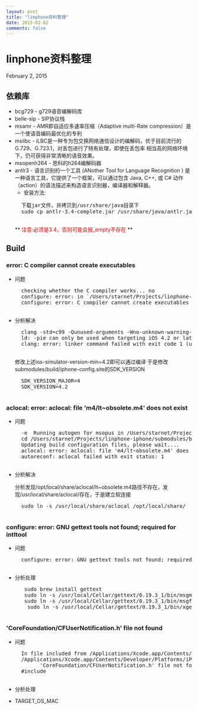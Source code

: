 ```yaml
---
layout: post
title: "linphone资料整理"
date: 2015-02-02
comments: false
---
```

# linphone资料整理
February 2, 2015

## 依赖库
* bcg729 - g729语音编解码库
* belle-sip - SIP协议栈
* msamr - AMR即自适应多速率压缩（Adaptive multi-Rate compression）是一个使语音编码最优化的专利
* msilbc - iLBC是一种专为包交换网络通信设计的编解码，优于目前流行的G.729、G.723.1，对丢包进行了特有处理，即使在丢包率 相当高的网络环境下，仍可获得非常清晰的语音效果。
* msopenh264 - 思科的h264编解码器
* antlr3 - 语言识别的一个工具 (ANother Tool for Language Recognition ) 是一种语言工具，它提供了一个框架，可以通过包含 Java, C++, 或 C# 动作（action）的语法描述来构造语言识别器，编译器和解释器。
	* 安装方法:
	<pre>
	下载jar文件，并拷贝到/usr/share/java目录下
	sudo cp antlr-3.4-complete.jar /usr/share/java/antlr.jar
	</pre>
	** <font color=d80000>注意:必须是3.4，否则可能会报_empty不存在 </font> **


## Build
###  error: C compiler cannot create executables
* 问题
	<pre>
	checking whether the C compiler works... no
	configure: error: in `/Users/starnet/Projects/linphone-iphone/submodules/build-i386-apple-darwin/externals/polarssl':
	configure: error: C compiler cannot create executables
	</pre>
* 分析解决
	<pre>
	clang -std=c99 -Qunused-arguments -Wno-unknown-warning-option -Wno-unused-command-line-argument-hard-error-in-future  -arch i386  -isysroot /Applications/Xcode.app/Contents/Developer/Platforms/iPhoneSimulator.platform/Developer/SDKs/iPhoneSimulator.sdk -mios-simulator-version-min=4.0 -DTARGET_OS_IPHONE=1 -D__IOS -fms-extensions -Dsha256=polarssl_sha256  -Dasm=__asm hello.c 
	ld: -pie can only be used when targeting iOS 4.2 or later
	clang: error: linker command failed with exit code 1 (use -v to see invocation)
	</pre>
	修改上述ios-simulator-version-min=4.2即可以通过编译
	于是修改submodules/build/iphone-config.site的SDK_VERSION
	<pre>
	SDK_VERSION_MAJOR=4                                                              
	SDK_VERSION=4.2   
	</pre>

### aclocal: error: aclocal: file 'm4/lt~obsolete.m4' does not exist
* 问题
	<pre>
	-e  Running autogen for msopus in /Users/starnet/Projects/linphone-iphone/submodules/build/..//externals/opus 
	cd /Users/starnet/Projects/linphone-iphone/submodules/build/..//externals/opus && ./autogen.sh
	Updating build configuration files, please wait....
	aclocal: error: aclocal: file 'm4/lt~obsolete.m4' does not exist
	autoreconf: aclocal failed with exit status: 1
	</pre>

* 分析解决

	分析发现/opt/local/share/aclocal/lt~obsolete.m4路径不存在，发现/usr/local/share/aclocal/存在，于是建立软连接
	<pre>
	sudo ln -s /usr/local/share/aclocal /opt/local/share/
	</pre>

### configure: error: GNU gettext tools not found; required for intltool
* 问题
	<pre>
	configure: error: GNU gettext tools not found; required for intltool
	</pre>
* 分析处理
	<pre>
	 sudo brew install gettext
	 sudo ln -s /usr/local/Cellar/gettext/0.19.3_1/bin/msgmerge /usr/local/bin/
	 sudo ln -s /usr/local/Cellar/gettext/0.19.3_1/bin/msgfmt /usr/local/bin/
	  sudo ln -s /usr/local/Cellar/gettext/0.19.3_1/bin/xgettext /usr/local/bin/
	</pre>
	
### 'CoreFoundation/CFUserNotification.h' file not found
* 问题
	<pre>
	In file included from /Applications/Xcode.app/Contents/Developer/Platforms/iPhoneSimulator.platform/Developer/SDKs/iPhoneSimulator.sdk/System/Library/Frameworks/CFNetwork.framework/Headers/CFHost.h:22:
	/Applications/Xcode.app/Contents/Developer/Platforms/iPhoneSimulator.platform/Developer/SDKs/iPhoneSimulator.sdk/System/Library/Frameworks/CoreFoundation.framework/Headers/CoreFoundation.h:92:10: fatal error: 
	      'CoreFoundation/CFUserNotification.h' file not found
	#include <CoreFoundation/CFUserNotification.h>
	</pre>
	
* 分析处理
* TARGET_OS_MAC	